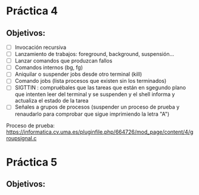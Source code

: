 # Práctica 4

## Objetivos:
- [ ] Invocación recursiva
- [ ] Lanzamiento de trabajos: foreground, background, suspensión...
- [ ] Lanzar comandos que produzcan fallos
- [ ] Comandos internos (bg, fg)
- [ ] Aniquilar o suspender jobs desde otro terminal (kill)
- [ ] Comando jobs (lista procesos que existen sin los terminados)
- [ ] SIGTTIN : compruébales que las tareas que están en sgegundo plano que intenten leer del terminal y se suspenden y el shell informa y actualiza el estado de la tarea
- [ ] Señales a grupos de procesos (suspender un proceso de prueba y renaudarlo para comprobar que sigue imprimiendo la letra "A")

Proceso de prueba: https://informatica.cv.uma.es/pluginfile.php/664726/mod_page/content/4/groupsignal.c


# Práctica 5

## Objetivos: 

